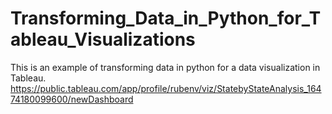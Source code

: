 # Transforming_Data_in_Python_for_Tableau_Visualizations
 This is an example of transforming data in python for a data visualization in Tableau.
https://public.tableau.com/app/profile/rubenv/viz/StatebyStateAnalysis_16474180099600/newDashboard

